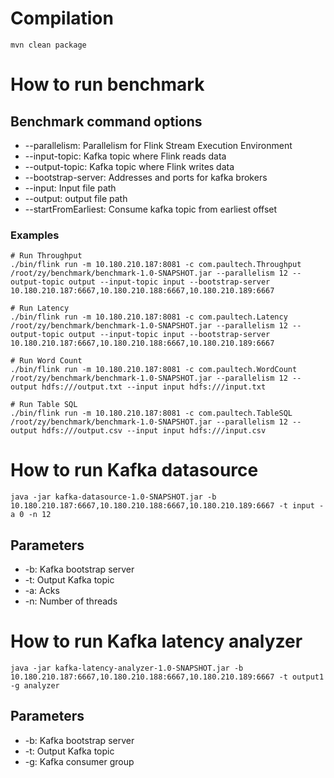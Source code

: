 # Compilation

```shell script
mvn clean package
```

# How to run benchmark

## Benchmark command options

* --parallelism: Parallelism for Flink Stream Execution Environment
* --input-topic: Kafka topic where Flink reads data
* --output-topic: Kafka topic where Flink writes data
* --bootstrap-server: Addresses and ports for kafka brokers
* --input: Input file path
* --output: output file path
* --startFromEarliest: Consume kafka topic from earliest offset

### Examples
```shell script
# Run Throughput
./bin/flink run -m 10.180.210.187:8081 -c com.paultech.Throughput /root/zy/benchmark/benchmark-1.0-SNAPSHOT.jar --parallelism 12 --output-topic output --input-topic input --bootstrap-server 10.180.210.187:6667,10.180.210.188:6667,10.180.210.189:6667

# Run Latency
./bin/flink run -m 10.180.210.187:8081 -c com.paultech.Latency /root/zy/benchmark/benchmark-1.0-SNAPSHOT.jar --parallelism 12 --output-topic output --input-topic input --bootstrap-server 10.180.210.187:6667,10.180.210.188:6667,10.180.210.189:6667

# Run Word Count
./bin/flink run -m 10.180.210.187:8081 -c com.paultech.WordCount /root/zy/benchmark/benchmark-1.0-SNAPSHOT.jar --parallelism 12 --output hdfs:///output.txt --input input hdfs:///input.txt

# Run Table SQL
./bin/flink run -m 10.180.210.187:8081 -c com.paultech.TableSQL /root/zy/benchmark/benchmark-1.0-SNAPSHOT.jar --parallelism 12 --output hdfs:///output.csv --input input hdfs:///input.csv
```

# How to run Kafka datasource

```shell script
java -jar kafka-datasource-1.0-SNAPSHOT.jar -b 10.180.210.187:6667,10.180.210.188:6667,10.180.210.189:6667 -t input -a 0 -n 12
```

## Parameters

* -b: Kafka bootstrap server
* -t: Output Kafka topic
* -a: Acks
* -n: Number of threads

# How to run Kafka latency analyzer

```shell script
java -jar kafka-latency-analyzer-1.0-SNAPSHOT.jar -b 10.180.210.187:6667,10.180.210.188:6667,10.180.210.189:6667 -t output1 -g analyzer
```

## Parameters

* -b: Kafka bootstrap server
* -t: Output Kafka topic
* -g: Kafka consumer group
